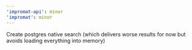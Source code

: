 ```yaml
---
'impromat-api': minor
'impromat': minor
---
```


Create postgres native search (which delivers worse results for now but avoids loading everything into memory)
